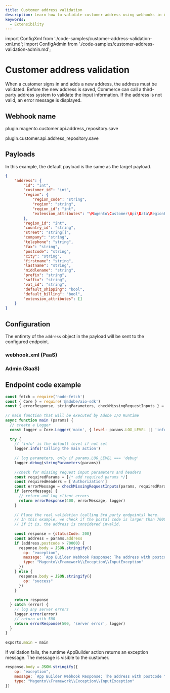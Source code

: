 ```yaml
---
title: Customer address validation
description: Learn how to validate customer address using webhooks in Adobe Commerce.
keywords:
  - Extensibility
---
```


import ConfigXml from './code-samples/customer-address-validation-xml.md';
import ConfigAdmin from './code-samples/customer-address-validation-admin.md';

# Customer address validation

When a customer signs in and adds a new address, the address must be validated. Before the new address is saved, Commerce can call a third-party address system to validate the input information. If the address is not valid, an error message is displayed.

## Webhook name

&#8203;<Edition name="paas" /> plugin.magento.customer.api.address_repository.save

&#8203;<Edition name="saas" /> plugin.customer.api.address_repository.save

## Payloads

In this example, the default payload is the same as the target payload.

```json
{
    "address": {
        "id": "int",
        "customer_id": "int",
        "region": {
            "region_code": "string",
            "region": "string",
            "region_id": "int",
            "extension_attributes": "\Magento\Customer\Api\Data\RegionExtensionInterface"
        },
        "region_id": "int",
        "country_id": "string",
        "street": "string[]",
        "company": "string",
        "telephone": "string",
        "fax": "string",
        "postcode": "string",
        "city": "string",
        "firstname": "string",
        "lastname": "string",
        "middlename": "string",
        "prefix": "string",
        "suffix": "string",
        "vat_id": "string",
        "default_shipping": "bool",
        "default_billing": "bool",
        "extension_attributes": []
    }
}
```

## Configuration

The entirety of the `address` object in the payload will be sent to the configured endpoint.

<TabsBlock orientation="horizontal" slots="heading, content" theme="light" repeat="2" />

### webhook.xml (PaaS)

<ConfigXml/>

### Admin (SaaS)

<ConfigAdmin/>

## Endpoint code example

```js
const fetch = require('node-fetch')
const { Core } = require('@adobe/aio-sdk')
const { errorResponse, stringParameters, checkMissingRequestInputs } = require('../utils')
 
// main function that will be executed by Adobe I/O Runtime
async function main (params) {
  // create a Logger
  const logger = Core.Logger('main', { level: params.LOG_LEVEL || 'info' })
 
  try {
    // 'info' is the default level if not set
    logger.info('Calling the main action')
 
    // log parameters, only if params.LOG_LEVEL === 'debug'
    logger.debug(stringParameters(params))
 
    //check for missing request input parameters and headers
    const requiredParams = [/* add required params */]
    const requiredHeaders = ['Authorization']
    const errorMessage = checkMissingRequestInputs(params, requiredParams, requiredHeaders)
    if (errorMessage) {
      // return and log client errors
      return errorResponse(400, errorMessage, logger)
    }
 
    // Place the real validation (calling 3rd party endpoints) here.
    // In this example, we check if the postal code is larger than 70000.
    // If it is, the address is considered invalid.
    
    const response = {statusCode: 200}
    const address = params.address
    if (address.postcode > 70000) {
      response.body = JSON.stringify({
        op: "exception",
        message: `App Builder Webhook Response: The address with postcode "${address.postcode}" is not valid`,
        type: "Magento\\Framework\\Exception\\InputException"
      })
    } else {
      response.body = JSON.stringify({
        op: "success"
      })
    }
 
    return response
  } catch (error) {
    // log any server errors
    logger.error(error)
    // return with 500
    return errorResponse(500, 'server error', logger)
  }
}
 
exports.main = main
```

If validation fails, the runtime AppBuilder action returns an exception message. The message is visible to the customer.

```js
response.body = JSON.stringify({
    op: "exception",
    message: `App Builder Webhook Response: The address with postcode "${address.postcode}" is not valid`,
    type: "Magento\\Framework\\Exception\\InputException"
})
```
